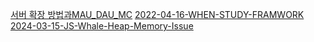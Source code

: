 [서버 확장 방법과MAU_DAU_MC](./서버확장방법과MAU_DAU_MC.md)
[2022-04-16-WHEN-STUDY-FRAMWORK](./2022-04-16-WHEN-STUDY-FRAMWORK.md)
[2024-03-15-JS-Whale-Heap-Memory-Issue](./2023-03-15-JS-Whale-Heap-Memory-Issue.md)
